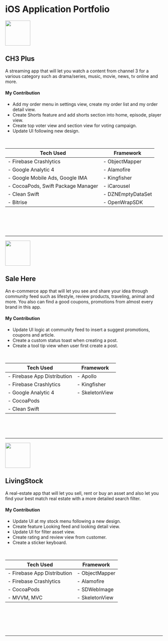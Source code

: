 # iOS Application Portfolio

<img src="https://github.com/user-attachments/assets/c07a2149-2822-40b8-9abc-33b2d2bffab4" alt="" width="80" height="80">

## CH3 Plus
A streaming app that will let you watch a content from channel 3 for a various category such as drama/series, music, movie, news, tv online and more.
<br/>

#### My Contribution
- Add my order menu in settings view, create my order list and my order detail view.
- Create Shorts feature and add shorts section into home, episode, player view.
- Create top voter view and section view for voting campaign.
- Update UI following new design.
<br/>

|             Tech Used             |       Framework       |
|-----------------------------------|-----------------------|
|- Firebase Crashlytics             |- ObjectMapper         |
|- Google Analytic 4                |- Alamofire            |
|- Google Mobile Ads, Google IMA    |- Kingfisher           |
|- CocoaPods, Swift Package Manager |- iCarousel            |
|- Clean Swift                      |- DZNEmptyDataSet      |
|- Bitrise                          |- OpenWrapSDK          |
<br/>

<img src="https://github.com/user-attachments/assets/0041bd8b-2300-4ea8-9b10-66fb448fbcd3" alt="" width="auto" height="auto"><br/>

<img src="https://github.com/user-attachments/assets/6a57b379-ff1a-4766-b4ae-f26540b4275a" alt="" width="auto" height="auto"><br/><br/>

----------------------------------------------------------------------------------------------------------------------------

<img src="https://github.com/user-attachments/assets/7960b2ec-b16c-470f-ba30-5c0d6bae6393" alt="" width="80" height="80">

## Sale Here
An e-commerce app that will let you see and share your idea through community feed such as lifestyle, review products, traveling, animal and more. 
You also can find a good coupons, promotions from almost every brand in this app.
<br/>

#### My Contribution
- Update UI logic at community feed to insert a suggest promotions, coupons and article.
- Create a custom status toast when creating a post.
- Create a tool tip view when user first create a post.
<br/>

|           Tech Used           |     Framework     |
|-------------------------------|-------------------|
|- Firebase App Distribution    |- Apollo           |
|- Firebase Crashlytics         |- Kingfisher       |
|- Google Analytic 4            |- SkeletonView     |
|- CocoaPods                    |                   |
|- Clean Swift                  |                   |
<br/>

<img src="https://github.com/user-attachments/assets/0362af30-f4fa-4ccf-a243-92d5d6032411" alt="" width="auto" height="auto"><br/><br/>

----------------------------------------------------------------------------------------------------------------------------

<img src="https://github.com/user-attachments/assets/04469540-1ef9-4be7-b779-3d478a86030a" alt="" width="80" height="80">

## LivingStock
A real-estate app that will let you sell, rent or buy an asset and also let you find your best match real estate with a more detailed search filter. 
<br/>

#### My Contribution
- Update UI at my stock menu following a new design.
- Create feature Looking feed and looking detail view.
- Update UI for filter asset view.
- Create rating and review view from customer.
- Create a sticker keyboard.
<br/>

|          Tech Used          |     Framework     |
|-----------------------------|-------------------|
|- Firebase App Distribution  |- ObjectMapper     |
|- Firebase Crashlytics       |- Alamofire        |
|- CocoaPods                  |- SDWebImage       |
|- MVVM, MVC                  |- SkeletonView     |
<br/>

<img src="https://github.com/user-attachments/assets/4b8ae9b2-4a18-4292-a1ec-fd7f7eeb1de0" alt="" width="auto" height="auto"><br/>

<img src="https://github.com/user-attachments/assets/3ac242a7-7b65-4215-a329-5caea80fa634" alt="" width="auto" height="auto"><br/>

<img src="https://github.com/user-attachments/assets/3699f080-b5b1-4fb5-9c52-bce1b4b95530" alt="" width="auto" height="auto"><br/><br/>

----------------------------------------------------------------------------------------------------------------------------





